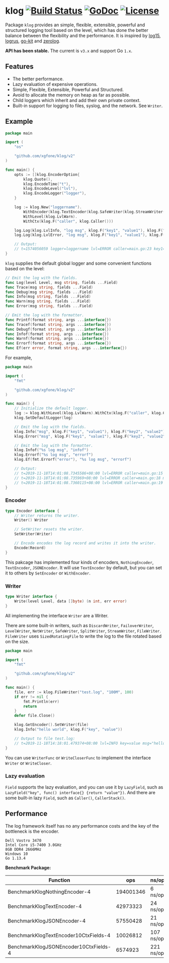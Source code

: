 # klog [![Build Status](https://travis-ci.org/xgfone/klog.svg?branch=master)](https://travis-ci.org/xgfone/klog) [![GoDoc](https://godoc.org/github.com/xgfone/klog?status.svg)](http://godoc.org/github.com/xgfone/klog) [![License](https://img.shields.io/badge/License-Apache%202.0-blue.svg?style=flat-square)](https://raw.githubusercontent.com/xgfone/klog/master/LICENSE)

Package `klog` provides an simple, flexible, extensible, powerful and structured logging tool based on the level, which has done the better balance between the flexibility and the performance. It is inspired by [log15](https://github.com/inconshreveable/log15), [logrus](https://github.com/sirupsen/logrus), [go-kit](https://github.com/go-kit/kit) and [zerolog](github.com/rs/zerolog).

**API has been stable.** The current is `v3.x` and support Go `1.x`.


## Features

- The better performance.
- Lazy evaluation of expensive operations.
- Simple, Flexible, Extensible, Powerful and Structured.
- Avoid to allocate the memory on heap as far as possible.
- Child loggers which inherit and add their own private context.
- Built-in support for logging to files, syslog, and the network. See `Writer`.


## Example

```go
package main

import (
	"os"

	"github.com/xgfone/klog/v2"
)

func main() {
	opts := []klog.EncoderOption{
		klog.Quote(),
		klog.EncodeTime("t"),
		klog.EncodeLevel("lvl"),
		klog.EncodeLogger("logger"),
	}

	log := klog.New("loggername").
		WithEncoder(klog.TextEncoder(klog.SafeWriter(klog.StreamWriter(os.Stdout)), opts...)).
		WithLevel(klog.LvlWarn).
		WithCtx(klog.F("caller", klog.Caller()))

	log.Log(klog.LvlInfo, "log msg", klog.F("key1", "value1"), klog.F("key2", "value2"))
	log.Log(klog.LvlError, "log msg", klog.F("key1", "value1"), klog.F("key2", "value2"))

	// Output:
	// t=1574056059 logger=loggername lvl=ERROR caller=main.go:23 key1=value1 key2=value2 msg="log msg"
}
```

`klog` supplies the default global logger and some convenient functions based on the level:
```go
// Emit the log with the fields.
func Log(level Level, msg string, fields ...Field)
func Trace(msg string, fields ...Field)
func Debug(msg string, fields ...Field)
func Info(msg string, fields ...Field)
func Warn(msg string, fields ...Field)
func Error(msg string, fields ...Field)

// Emit the log with the formatter.
func Printf(format string, args ...interface{})
func Tracef(format string, args ...interface{})
func Debugf(format string, args ...interface{})
func Infof(format string, args ...interface{})
func Warnf(format string, args ...interface{})
func Errorf(format string, args ...interface{})
func Ef(err error, format string, args ...interface{})
```

For example,
```go
package main

import (
	"fmt"

	"github.com/xgfone/klog/v2"
)

func main() {
	// Initialize the default logger.
	log := klog.WithLevel(klog.LvlWarn).WithCtx(klog.F("caller", klog.Caller()))
	klog.SetDefaultLogger(log)

	// Emit the log with the fields.
	klog.Info("msg", klog.F("key1", "value1"), klog.F("key2", "value2"))
	klog.Error("msg", klog.F("key1", "value1"), klog.F("key2", "value2"))

	// Emit the log with the formatter.
	klog.Infof("%s log msg", "infof")
	klog.Errorf("%s log msg", "errorf")
	klog.Ef(fmt.Errorf("error"), "%s log msg", "errorf")

	// Output:
	// t=2019-11-18T14:01:08.7345586+08:00 lvl=ERROR caller=main.go:15 key1=value1 key2=value2 msg="msg"
	// t=2019-11-18T14:01:08.735969+08:00 lvl=ERROR caller=main.go:18 msg="errorf log msg"
	// t=2019-11-18T14:01:08.7360115+08:00 lvl=ERROR caller=main.go:19 err=error msg="errorf log msg"
}
```


### Encoder

```go
type Encoder interface {
	// Writer returns the writer.
	Writer() Writer

	// SetWriter resets the writer.
	SetWriter(Writer)

	// Encode encodes the log record and writes it into the writer.
	Encode(Record)
}
```

This pakcage has implemented four kinds of encoders, `NothingEncoder`, `TextEncoder`, `JSONEncoder`. It will use `TextEncoder` by default, but you can set it to others by `SetEncoder` or `WithEncoder`.


### Writer

```go
type Writer interface {
	Write(level Level, data []byte) (n int, err error)
}
```

All implementing the interface `Writer` are a Writer.

There are some built-in writers, such as `DiscardWriter`, `FailoverWriter`, `LevelWriter`, `NetWriter`, `SafeWriter`, `SplitWriter`, `StreamWriter`, `FileWriter`. `FileWriter` uses `SizedRotatingFile` to write the log to the file rotated based on the size.

```go
package main

import (
	"fmt"

	"github.com/xgfone/klog/v2"
)

func main() {
	file, err := klog.FileWriter("test.log", "100M", 100)
	if err != nil {
		fmt.Println(err)
		return
	}
	defer file.Close()

	klog.GetEncoder().SetWriter(file)
	klog.Info("hello world", klog.F("key", "value"))

	// Output to file test.log:
	// t=2019-11-18T14:18:01.479374+08:00 lvl=INFO key=value msg="hello world"
}
```

You can use `WriterFunc` or `WriteCloserFunc` to implement the interface `Writer` or `WriteCloser`.


### Lazy evaluation

`Field` supports the lazy evaluation, and you can use it by `LazyField`, such as `LazyField("key", func() interface{} {return "value"})`. And there are some built-in lazy `Field`, such as `Caller()`, `CallerStack()`.


## Performance

The log framework itself has no any performance costs and the key of the bottleneck is the encoder.

```
Dell Vostro 3470
Intel Core i5-7400 3.0GHz
8GB DDR4 2666MHz
Windows 10
Go 1.13.4
```

**Benchmark Package:**

|               Function               |    ops    |   ns/op   | bytes/opt |  allocs/op
|--------------------------------------|-----------|-----------|-----------|-------------
|BenchmarkKlogNothingEncoder-4         | 194001346 | 6 ns/op   |  0 B/op   | 0 allocs/op
|BenchmarkKlogTextEncoder-4            |  42973323 | 24 ns/op  |  0 B/op   | 0 allocs/op
|BenchmarkKlogJSONEncoder-4            |  57550428 | 21 ns/op  |  0 B/op   | 0 allocs/op
|BenchmarkKlogTextEncoder10CtxFields-4 |  10026812 | 107 ns/op |  0 B/op   | 0 allocs/op
|BenchmarkKlogJSONEncoder10CtxFields-4 |   6574923 | 221 ns/op |  0 B/op   | 0 allocs/op

